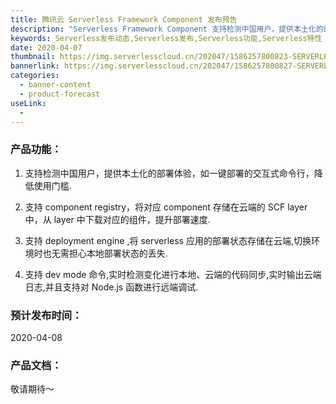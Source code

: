 ```yaml
---
title: 腾讯云 Serverless Framework Component 发布预告
description: "Serverless Framework Component 支持检测中国用户，提供本土化的部署体验，如一键部署的交互式命令行，降低使用门槛；支持 component registry，将对应 component 存储在云端的 SCF layer 中，从 layer 中下载对应的组件，提升部署速度；支持 deployment engine，将 serverless 应用的部署状态存储在云端，切换环境时也无需担心本地部署状态的丢失；支持 dev mode 命令，实时检测变化进行本地、云端的代码同步，实时输出云端日志，并且支持对 Node.js 函数进行远端调试。"
keywords: Serverless发布动态,Serverless发布,Serverless功能,Serverless特性
date: 2020-04-07
thumbnail: https://img.serverlesscloud.cn/202047/1586257800823-SERVERLESS%20COMPONENT%20BANNER.png
bannerlink: https://img.serverlesscloud.cn/202047/1586257800827-SERVERLESS%20COMPONENT%20BANNER.png
categories:
  - banner-content
  - product-forecast 
useLink: 
  - 
---
```



### **产品功能**：

1. 支持检测中国用户，提供本土化的部署体验，如一键部署的交互式命令行，降低使用门槛.
2. 支持 component registry，将对应 component 存储在云端的 SCF layer 中，从 layer 中下载对应的组件，提升部署速度.

3. 支持 deployment engine ,将 serverless 应用的部署状态存储在云端,切换环境时也无需担心本地部署状态的丢失.

4. 支持 dev mode 命令,实时检测变化进行本地、云端的代码同步,实时输出云端日志,并且支持对 Node.js 函数进行远端调试.

### **预计发布时间**：
 
 2020-04-08

### **产品文档**：

敬请期待～




